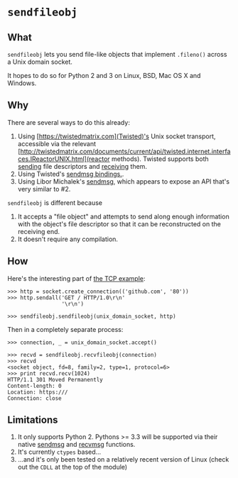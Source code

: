 `sendfileobj`
===========

What
----

`sendfileobj` lets you send file-like objects that implement `.fileno()` across a Unix domain socket.

It hopes to do so for Python 2 and 3 on Linux, BSD, Mac OS X and Windows.

Why
---

There are several ways to do this already:

1. Using [https://twistedmatrix.com](Twisted)'s Unix socket transport,
   accessible via the relevant
   [http://twistedmatrix.com/documents/current/api/twisted.internet.interfaces.IReactorUNIX.html](reactor
   methods).  Twisted supports both [sending](http://twistedmatrix.com/documents/current/_downloads/sendfd.py) file descriptors and [receiving](http://twistedmatrix.com/documents/current/_downloads/recvfd.py) them.
2. Using Twisted's
   [sendmsg bindings.](http://twistedmatrix.com/documents/current/core/howto/sendmsg.html).
3. Using Libor Michalek's
   [sendmsg](https://pypi.python.org/pypi/sendmsg/1.0.1), which
   appears to expose an API that's very similar to #2.

`sendfileobj` is different because

1. It accepts a "file object" and attempts to send along enough
   information with the object's file descriptor so that it can be
   reconstructed on the receiving end.
2. It doesn't require any compilation.

How
---

Here's the interesting part of [the TCP example](examples/tcp_example.py):

````
>>> http = socket.create_connection(('github.com', '80'))
>>> http.sendall('GET / HTTP/1.0\r\n'
                 '\r\n')

>>> sendfileobj.sendfileobj(unix_domain_socket, http)
````

Then in a completely separate process:

````
>>> connection, _ = unix_domain_socket.accept()

>>> recvd = sendfileobj.recvfileobj(connection)
>>> recvd
<socket object, fd=8, family=2, type=1, protocol=6>
>>> print recvd.recv(1024)
HTTP/1.1 301 Moved Permanently
Content-length: 0
Location: https:///
Connection: close
````


Limitations
-----------

1. It only supports Python 2.  Pythons >= 3.3 will be supported via
   their native
   [sendmsg](https://docs.python.org/3/library/socket.html#socket.socket.sendmsg)
   and
   [recvmsg](https://docs.python.org/3/library/socket.html#socket.socket.recvmsg)
   functions.
2. It's currently `ctypes` based...
2. ...and it's only been tested on a relatively recent version of
   Linux (check out the `CDLL` at the top of the module)

